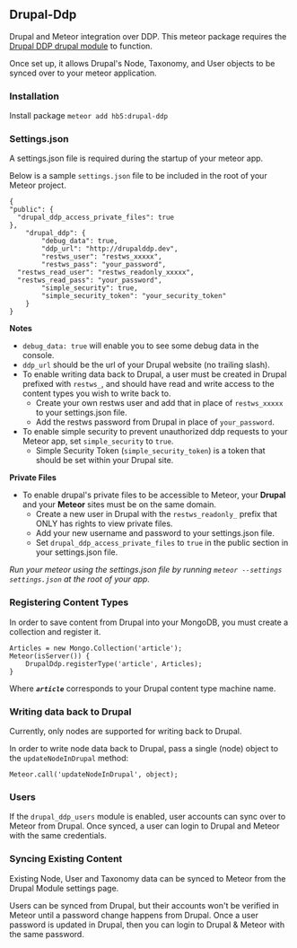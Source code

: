 ## Drupal-Ddp
Drupal and Meteor integration over DDP. This meteor package requires the [Drupal DDP drupal module](https://www.drupal.org/sandbox/bfodeke/2354859) to function.

Once set up, it allows Drupal's Node, Taxonomy, and User objects to be synced over to your meteor application.

### Installation
Install package `meteor add hb5:drupal-ddp`

### Settings.json
A settings.json file is required during the startup of your meteor app.

Below is a sample `settings.json` file to be included in the root of your Meteor project.

	{
    "public": {
      "drupal_ddp_access_private_files": true
    },
		"drupal_ddp": {
			"debug_data": true,
			"ddp_url": "http://drupalddp.dev",
			"restws_user": "restws_xxxxx",
			"restws_pass": "your_password",
      "restws_read_user": "restws_readonly_xxxxx",
      "restws_read_pass": "your_password",
			"simple_security": true,
			"simple_security_token": "your_security_token"
		}
	}

**Notes**

- `debug_data: true` will enable you to see some debug data in the console.
- `ddp_url` should be the url of your Drupal website (no trailing slash).
- To enable writing data back to Drupal, a user must be created in Drupal prefixed with `restws_`, and should have read and write access to the content types you wish to write back to.
	- Create your own restws user and add that in place of `restws_xxxxx` to your settings.json file.
	- Add the restws password from Drupal in place of `your_password`.
- To enable simple security to prevent unauthorized ddp requests to your Meteor app, set `simple_security` to `true`.
	- Simple Security Token (`simple_security_token`) is a token that should be set within your Drupal site.

**Private Files**

- To enable drupal's private files to be accessible to Meteor, your **Drupal** and your **Meteor** sites must be on the same domain.
  - Create a new user in Drupal with the `restws_readonly_` prefix that ONLY has rights to view private files.
  - Add your new username and password to your settings.json file.
  - Set `drupal_ddp_access_private_files` to `true` in the public section in your settings.json file.

_Run your meteor using the settings.json file by running `meteor --settings settings.json` at the root of your app._


### Registering Content Types
In order to save content from Drupal into your MongoDB, you must create a collection and register it.


	Articles = new Mongo.Collection('article');
	Meteor(isServer()) {
		DrupalDdp.registerType('article', Articles);
	}

Where ***`article`*** corresponds to your Drupal content type machine name.

### Writing data back to Drupal
Currently, only nodes are supported for writing back to Drupal.

In order to write node data back to Drupal, pass a single (node) object to the `updateNodeInDrupal` method:

`Meteor.call('updateNodeInDrupal', object);`

### Users
If the `drupal_ddp_users` module is enabled, user accounts can sync over to Meteor from Drupal. Once synced, a user can login to Drupal and Meteor with the same credentials.

### Syncing Existing Content
Existing Node, User and Taxonomy data can be synced to Meteor from the Drupal Module settings page.

Users can be synced from Drupal, but their accounts won't be verified in Meteor until a password change happens from Drupal. Once a user password is updated in Drupal, then you can login to Drupal & Meteor with the same password.

